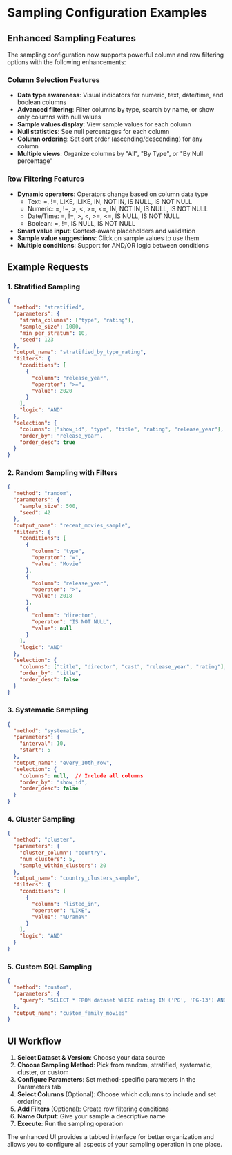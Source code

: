 # Sampling Configuration Examples

## Enhanced Sampling Features

The sampling configuration now supports powerful column and row filtering options with the following enhancements:

### Column Selection Features
- **Data type awareness**: Visual indicators for numeric, text, date/time, and boolean columns
- **Advanced filtering**: Filter columns by type, search by name, or show only columns with null values
- **Sample values display**: View sample values for each column
- **Null statistics**: See null percentages for each column
- **Column ordering**: Set sort order (ascending/descending) for any column
- **Multiple views**: Organize columns by "All", "By Type", or "By Null percentage"

### Row Filtering Features
- **Dynamic operators**: Operators change based on column data type
  - Text: =, !=, LIKE, ILIKE, IN, NOT IN, IS NULL, IS NOT NULL
  - Numeric: =, !=, >, <, >=, <=, IN, NOT IN, IS NULL, IS NOT NULL
  - Date/Time: =, !=, >, <, >=, <=, IS NULL, IS NOT NULL
  - Boolean: =, !=, IS NULL, IS NOT NULL
- **Smart value input**: Context-aware placeholders and validation
- **Sample value suggestions**: Click on sample values to use them
- **Multiple conditions**: Support for AND/OR logic between conditions

## Example Requests

### 1. Stratified Sampling
```json
{
  "method": "stratified",
  "parameters": {
    "strata_columns": ["type", "rating"],
    "sample_size": 1000,
    "min_per_stratum": 10,
    "seed": 123
  },
  "output_name": "stratified_by_type_rating",
  "filters": {
    "conditions": [
      {
        "column": "release_year",
        "operator": ">=",
        "value": 2020
      }
    ],
    "logic": "AND"
  },
  "selection": {
    "columns": ["show_id", "type", "title", "rating", "release_year"],
    "order_by": "release_year",
    "order_desc": true
  }
}
```

### 2. Random Sampling with Filters
```json
{
  "method": "random",
  "parameters": {
    "sample_size": 500,
    "seed": 42
  },
  "output_name": "recent_movies_sample",
  "filters": {
    "conditions": [
      {
        "column": "type",
        "operator": "=",
        "value": "Movie"
      },
      {
        "column": "release_year",
        "operator": ">",
        "value": 2018
      },
      {
        "column": "director",
        "operator": "IS NOT NULL",
        "value": null
      }
    ],
    "logic": "AND"
  },
  "selection": {
    "columns": ["title", "director", "cast", "release_year", "rating"],
    "order_by": "title",
    "order_desc": false
  }
}
```

### 3. Systematic Sampling
```json
{
  "method": "systematic",
  "parameters": {
    "interval": 10,
    "start": 5
  },
  "output_name": "every_10th_row",
  "selection": {
    "columns": null,  // Include all columns
    "order_by": "show_id",
    "order_desc": false
  }
}
```

### 4. Cluster Sampling
```json
{
  "method": "cluster",
  "parameters": {
    "cluster_column": "country",
    "num_clusters": 5,
    "sample_within_clusters": 20
  },
  "output_name": "country_clusters_sample",
  "filters": {
    "conditions": [
      {
        "column": "listed_in",
        "operator": "LIKE",
        "value": "%Drama%"
      }
    ],
    "logic": "AND"
  }
}
```

### 5. Custom SQL Sampling
```json
{
  "method": "custom",
  "parameters": {
    "query": "SELECT * FROM dataset WHERE rating IN ('PG', 'PG-13') AND release_year BETWEEN 2015 AND 2020 ORDER BY RANDOM() LIMIT 100"
  },
  "output_name": "custom_family_movies"
}
```

## UI Workflow

1. **Select Dataset & Version**: Choose your data source
2. **Choose Sampling Method**: Pick from random, stratified, systematic, cluster, or custom
3. **Configure Parameters**: Set method-specific parameters in the Parameters tab
4. **Select Columns** (Optional): Choose which columns to include and set ordering
5. **Add Filters** (Optional): Create row filtering conditions
6. **Name Output**: Give your sample a descriptive name
7. **Execute**: Run the sampling operation

The enhanced UI provides a tabbed interface for better organization and allows you to configure all aspects of your sampling operation in one place.